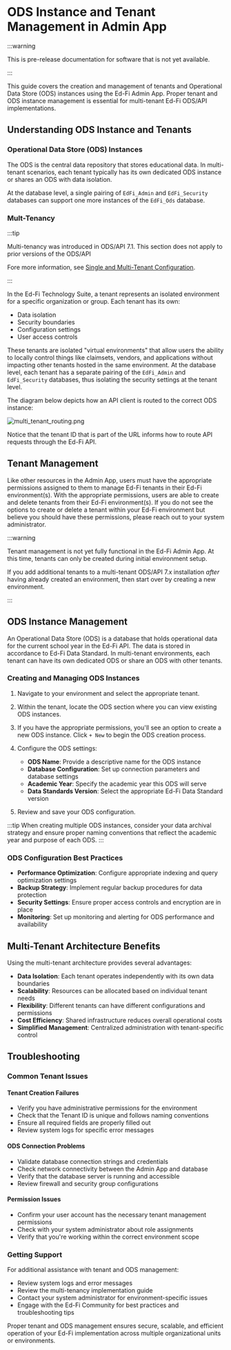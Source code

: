 # ODS Instance and Tenant Management in Admin App

:::warning

This is pre-release documentation for software that is not yet available.

:::

This guide covers the creation and management of tenants and Operational Data Store (ODS) instances using the Ed-Fi Admin App. Proper tenant and ODS instance management is essential for multi-tenant Ed-Fi ODS/API implementations.

## Understanding ODS Instance and Tenants

### Operational Data Store (ODS) Instances

The ODS is the central data repository that stores educational data. In multi-tenant scenarios, each tenant typically has its own dedicated ODS instance or shares an ODS with data isolation.

At the database level, a single pairing of `EdFi_Admin` and `EdFi_Security` databases can support one more instances of the `EdFi_Ods` database.

### Mult-Tenancy

:::tip

Multi-tenancy was introduced in ODS/API 7.1. This section does not apply to prior versions of the ODS/API

Fore more information, see [Single and Multi-Tenant Configuration](/reference/ods-api/platform-dev-guide/configuration/single-and-multi-tenant-configuration).

:::

In the Ed-Fi Technology Suite, a tenant represents an isolated environment for a specific organization or group. Each tenant has its own:

- Data isolation
- Security boundaries
- Configuration settings
- User access controls

These tenants are isolated "virtual environments" that allow users the ability to locally control things like claimsets, vendors, and applications without impacting other tenants hosted in the same environment. At the database level, each tenant has a separate pairing of the `EdFi_Admin` and `EdFi_Security` databases, thus isolating the security settings at the tenant level.

The diagram below depicts how an API client is routed to the correct ODS instance:

![multi_tenant_routing.png](https://docs.startingblocks.org/imgs/multi_tenant_routing.PNG)

Notice that the tenant ID that is part of the URL informs how to route API requests through the Ed-Fi API.

## Tenant Management

Like other resources in the Admin App, users must have the appropriate permissions assigned to them to manage Ed-Fi tenants in their Ed-Fi environment(s). With the appropriate permissions, users are able to create and delete tenants from their Ed-Fi environment(s). If you do not see the options to create or delete a tenant within your Ed-Fi environment but believe you should have these permissions, please reach out to your system administrator.

:::warning

Tenant management is not yet fully functional in the Ed-Fi Admin App. At this time, tenants can only be created during initial environment setup.

If you add additional tenants to a multi-tenant ODS/API 7.x installation _after_ having already created an environment, then start over by creating a new environment.

:::

<!-- ### Creating and Deleting Tenants

1. Navigate to the Ed-Fi environment where you'd like to add an Ed-Fi Tenant. Clicking on an environment under the `Environments` section will bring you to the environment details page.

2. If the user has the appropriate permissions, the user will be able to see the `+ New` button at the top right of the Tenants box on this page. If you do not see this button but you believe you should have permissions to do so, please reach out to your system administrator.

3. After clicking the `+ New` button on the tenants section, a `Create New Tenant` form will pop up on the next page. To create a new tenant in Ed-Fi, you will need to enter the Tenant ID and the Tenant Name. Your new tenant will be available to use after clicking `Save` on the creation page.

   :::info
   The Tenant ID will be used in the API URL when making calls to that particular tenant. Ensure this ID follows your organization's naming conventions and is easily identifiable.
   :::

4. To delete a tenant, click on the three dots menu next to the tenant name and select `Delete`.

:::warning
Deleting a tenant is a permanent action that will remove all associated data, vendors, claimsets, and applications. Ensure you have proper backups and approval before proceeding with tenant deletion.
::: -->

## ODS Instance Management

An Operational Data Store (ODS) is a database that holds operational data for the current school year in the Ed-Fi API. The data is stored in accordance to Ed-Fi Data Standard. In multi-tenant environments, each tenant can have its own dedicated ODS or share an ODS with other tenants.

### Creating and Managing ODS Instances

1. Navigate to your environment and select the appropriate tenant.

2. Within the tenant, locate the ODS section where you can view existing ODS instances.

3. If you have the appropriate permissions, you'll see an option to create a new ODS instance. Click `+ New` to begin the ODS creation process.

4. Configure the ODS settings:
   - **ODS Name**: Provide a descriptive name for the ODS instance
   - **Database Configuration**: Set up connection parameters and database settings
   - **Academic Year**: Specify the academic year this ODS will serve
   - **Data Standards Version**: Select the appropriate Ed-Fi Data Standard version

5. Review and save your ODS configuration.

:::tip
When creating multiple ODS instances, consider your data archival strategy and ensure proper naming conventions that reflect the academic year and purpose of each ODS.
:::

### ODS Configuration Best Practices

- **Performance Optimization**: Configure appropriate indexing and query optimization settings
- **Backup Strategy**: Implement regular backup procedures for data protection
- **Security Settings**: Ensure proper access controls and encryption are in place
- **Monitoring**: Set up monitoring and alerting for ODS performance and availability

## Multi-Tenant Architecture Benefits

Using the multi-tenant architecture provides several advantages:

- **Data Isolation**: Each tenant operates independently with its own data boundaries
- **Scalability**: Resources can be allocated based on individual tenant needs
- **Flexibility**: Different tenants can have different configurations and permissions
- **Cost Efficiency**: Shared infrastructure reduces overall operational costs
- **Simplified Management**: Centralized administration with tenant-specific control

## Troubleshooting

### Common Tenant Issues

#### Tenant Creation Failures

- Verify you have administrative permissions for the environment
- Check that the Tenant ID is unique and follows naming conventions
- Ensure all required fields are properly filled out
- Review system logs for specific error messages

#### ODS Connection Problems

- Validate database connection strings and credentials
- Check network connectivity between the Admin App and database
- Verify that the database server is running and accessible
- Review firewall and security group configurations

#### Permission Issues

- Confirm your user account has the necessary tenant management permissions
- Check with your system administrator about role assignments
- Verify that you're working within the correct environment scope

### Getting Support

For additional assistance with tenant and ODS management:

- Review system logs and error messages
- Review the multi-tenancy implementation guide
- Contact your system administrator for environment-specific issues
- Engage with the Ed-Fi Community for best practices and troubleshooting tips

Proper tenant and ODS management ensures secure, scalable, and efficient operation of your Ed-Fi implementation across multiple organizational units or environments.
